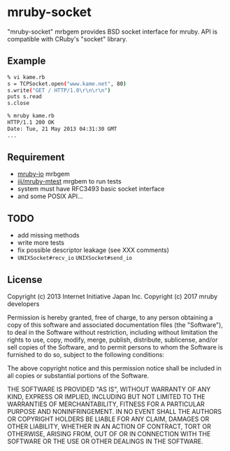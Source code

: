 mruby-socket
============

"mruby-socket" mrbgem provides BSD socket interface for mruby.
API is compatible with CRuby's "socket" library.

## Example

```sh
% vi kame.rb
s = TCPSocket.open("www.kame.net", 80)
s.write("GET / HTTP/1.0\r\n\r\n")
puts s.read
s.close

% mruby kame.rb
HTTP/1.1 200 OK
Date: Tue, 21 May 2013 04:31:30 GMT
...
```

## Requirement

* [mruby-io](https://github.com/mruby/mruby/tree/master/mrbgems/mruby-io) mrbgem
* [iij/mruby-mtest](https://github.com/iij/mruby-mtest) mrgbem to run tests
* system must have RFC3493 basic socket interface
* and some POSIX API...

## TODO

* add missing methods
* write more tests
* fix possible descriptor leakage (see XXX comments)
* `UNIXSocket#recv_io` `UNIXSocket#send_io`

## License

Copyright (c) 2013 Internet Initiative Japan Inc.
Copyright (c) 2017 mruby developers

Permission is hereby granted, free of charge, to any person obtaining a
copy of this software and associated documentation files (the "Software"),
to deal in the Software without restriction, including without limitation
the rights to use, copy, modify, merge, publish, distribute, sublicense,
and/or sell copies of the Software, and to permit persons to whom the
Software is furnished to do so, subject to the following conditions:

The above copyright notice and this permission notice shall be included in
all copies or substantial portions of the Software.

THE SOFTWARE IS PROVIDED "AS IS", WITHOUT WARRANTY OF ANY KIND, EXPRESS OR
IMPLIED, INCLUDING BUT NOT LIMITED TO THE WARRANTIES OF MERCHANTABILITY,
FITNESS FOR A PARTICULAR PURPOSE AND NONINFRINGEMENT. IN NO EVENT SHALL THE
AUTHORS OR COPYRIGHT HOLDERS BE LIABLE FOR ANY CLAIM, DAMAGES OR OTHER
LIABILITY, WHETHER IN AN ACTION OF CONTRACT, TORT OR OTHERWISE, ARISING
FROM, OUT OF OR IN CONNECTION WITH THE SOFTWARE OR THE USE OR OTHER
DEALINGS IN THE SOFTWARE.
